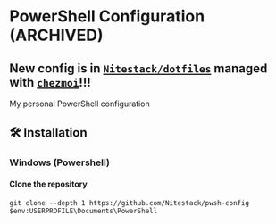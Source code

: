 # PowerShell Configuration (ARCHIVED)

## New config is in [`Nitestack/dotfiles`](https://github.com/Nitestack/dotfiles) managed with [`chezmoi`](https://chezmoi.io)!!!

My personal PowerShell configuration

## 🛠️ Installation

### Windows (Powershell)

#### Clone the repository

```pwsh
git clone --depth 1 https://github.com/Nitestack/pwsh-config $env:USERPROFILE\Documents\PowerShell
```
